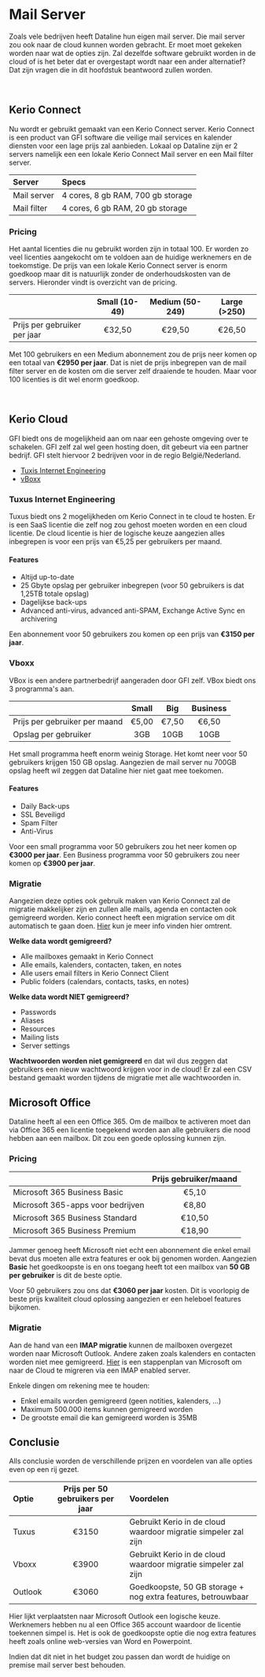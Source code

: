 # Mail Server

Zoals vele bedrijven heeft Dataline hun eigen mail server. Die mail server zou ook naar de cloud kunnen worden gebracht. Er moet moet gekeken worden naar wat de opties zijn. Zal dezelfde software gebruikt worden in de cloud of is het beter dat er overgestapt wordt naar een ander alternatief? Dat zijn vragen die in dit hoofdstuk beantwoord zullen worden.

<br/>

## Kerio Connect

Nu wordt er gebruikt gemaakt van een Kerio Connect server. Kerio Connect is een product van GFI software die veilige mail services en kalender diensten voor een lage prijs zal aanbieden. Lokaal op Dataline zijn er 2 servers namelijk een een lokale Kerio Connect Mail server en een Mail filter server. 

| Server | Specs |
| :--- | :--- |
| Mail server | 4 cores, 8 gb RAM, 700 gb storage |
| Mail filter | 4 cores, 6 gb RAM, 20 gb storage |

### Pricing

Het aantal licenties die nu gebruikt worden zijn in totaal 100. Er worden zo veel licenties aangekocht om te voldoen aan de huidige werknemers en de toekomstige. De prijs van een lokale Kerio Connect server is enorm goedkoop maar dit is natuurlijk zonder de onderhoudskosten van de servers. Hieronder vindt is overzicht van de pricing.

|  | Small (10-49) | Medium (50-249) | Large (>250) |
| :--- | :---: | :---: | :---: |
| Prijs per gebruiker per jaar | €32,50 | €29,50 | €26,50 |

Met 100 gebruikers en een Medium abonnement zou de prijs neer komen op een totaal van **€2950 per jaar**. Dat is niet de prijs inbegrepen van de mail filter server en de kosten om die server zelf draaiende te houden. Maar voor 100 licenties is dit wel enorm goedkoop.

<br />

## Kerio Cloud

GFI biedt ons de mogelijkheid aan om naar een gehoste omgeving over te schakelen. GFI zelf zal wel geen hosting doen, dit gebeurt via een partner bedrijf. GFI stelt hiervoor 2 bedrijven voor in de regio België/Nederland.

- [Tuxis Internet Engineering](https://kerioindecloud.nl/)
- [vBoxx](https://vboxx.eu/email)

### Tuxus Internet Engineering

Tuxus biedt ons 2 mogelijkheden om Kerio Connect in te cloud te hosten. Er is een SaaS licentie die zelf nog zou gehost moeten worden en een cloud licentie. De cloud licentie is hier de logische keuze aangezien alles inbegrepen is voor een prijs van €5,25 per gebruikers per maand.

#### Features

- Altijd up-to-date
- 25 Gbyte opslag per gebruiker inbegrepen (voor 50 gebruikers is dat 1,25TB totale opslag)
- Dagelijkse back-ups
- Advanced anti-virus, advanced anti-SPAM, Exchange Active Sync en archivering

Een abonnement voor 50 gebruikers zou komen op een prijs van **€3150 per jaar**.


### Vboxx

VBox is een andere partnerbedrijf aangeraden door GFI zelf. VBox biedt ons 3 programma's aan.

|  | Small | Big | Business |
| :--- | :---: | :---: | :---: |
| Prijs per gebruiker per maand | €5,00 | €7,50 | €6,50 |
| Opslag per gebruiker | 3GB | 10GB | 10GB |

Het small programma heeft enorm weinig Storage. Het komt neer voor 50 gebruikers krijgen 150 GB opslag. Aangezien de mail server nu 700GB opslag heeft wil zeggen dat Dataline hier niet gaat mee toekomen.

#### Features

- Daily Back-ups
- SSL Beveiligd
- Spam Filter
- Anti-Virus

Voor een small programma voor 50 gebruikers zou het neer komen op **€3000 per jaar**. Een Business programma voor 50 gebruikers zou neer komen op **€3900 per jaar**. 

### Migratie

Aangezien deze opties ook gebruik maken van Kerio Connect zal de migratie makkelijker zijn en zullen alle mails, agenda en contacten ook gemigreerd worden. Kerio connect heeft een migration service om dit automatisch te gaan doen. [Hier](https://manuals.gfi.com/en/kerio/connect/content/server-configuration/export-and-migration/kerio-connect-migration-service-1896.html) kun je meer info vinden hier omtrent.

**Welke data wordt gemigreerd?**

- Alle mailboxes gemaakt in Kerio Connect
- Alle emails, kalenders, contacten, taken, en notes
- Alle users email filters in Kerio Connect Client
- Public folders (calendars, contacts, tasks, en notes)

**Welke data wordt NIET gemigreerd?**

- Passwords
- Aliases
- Resources
- Mailing lists
- Server settings

**Wachtwoorden worden niet gemigreerd** en dat wil dus zeggen dat gebruikers een nieuw wachtwoord krijgen voor in de cloud! Er zal een CSV bestand gemaakt worden tijdens de migratie met alle wachtwoorden in.

## Microsoft Office

Dataline heeft al een een Office 365. Om de mailbox te activeren moet dan via Office 365 een licentie toegekend worden aan alle gebruikers die nood hebben aan een mailbox. Dit zou een goede oplossing kunnen zijn.

### Pricing

|  | Prijs gebruiker/maand |
| :--- | :---: |
| Microsoft 365 Business Basic | €5,10 |
| Microsoft 365-apps voor bedrijven | €8,80 |
| Microsoft 365 Business Standard | €10,50 |
| Microsoft 365 Business Premium | €18,90 |

<!-- Het verschil in features is het volgende. Alle verschillen kun je [hier](https://www.microsoft.com/nl-be/microsoft-365/business/compare-all-microsoft-365-business-products?&activetab=tab:primaryr2#coreui-contentrichblock-lni8j9r) vinden. -->

Jammer genoeg heeft Microsoft niet echt een abonnement die enkel email bevat dus moeten alle extra features er ook bij genomen worden. Aangezien **Basic** het goedkoopste is en ons toegang heeft tot een mailbox van **50 GB per gebruiker** is dit de beste optie.

Voor 50 gebruikers zou ons dat **€3060 per jaar** kosten. Dit is voorlopig de beste prijs kwaliteit cloud oplossing aangezien er een heleboel features bijkomen.

### Migratie

Aan de hand van een **IMAP migratie** kunnen de mailboxen overgezet worden naar Microsoft Outlook. Andere zaken zoals kalenders en contacten worden niet mee gemigreerd. [Hier](https://docs.microsoft.com/en-us/exchange/mailbox-migration/migrating-imap-mailboxes/migrating-imap-mailboxes) is een stappenplan van Microsoft om naar de Cloud te migreren via een IMAP enabled server.

Enkele dingen om rekening mee te houden:

- Enkel emails worden gemigreerd (geen notities, kalenders, ...)
- Maximum 500.000 items kunnen gemigreerd worden
- De grootste email die kan gemigreerd worden is 35MB

## Conclusie

Alls conclusie worden de verschillende prijzen en voordelen van alle opties even op een rij gezet.

| Optie | Prijs per 50 gebruikers per jaar | Voordelen |
| :--- | :---: | :--- |
| Tuxus | €3150 | Gebruikt Kerio in de cloud waardoor migratie simpeler zal zijn |
| Vboxx | €3900 | Gebruikt Kerio in de cloud waardoor migratie simpeler zal zijn |
| Outlook | €3060 | Goedkoopste, 50 GB storage + nog extra features, betrouwbaar |

Hier lijkt verplaatsten naar Microsoft Outlook een logische keuze. Werknemers hebben nu al een Office 365 account waardoor de licentie toekennen simpel is. Het is ook de goedkoopste optie die nog extra features heeft zoals online web-versies van Word en Powerpoint.

Indien dat dit niet in het budget zou passen dan wordt de huidige on premise mail server best behouden.